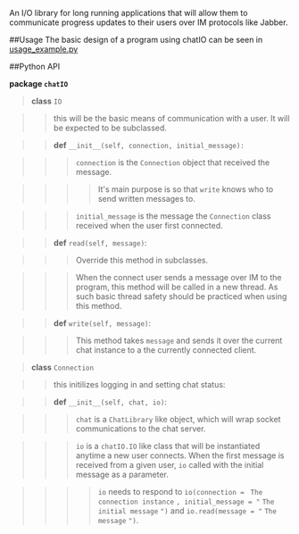 An I/O library for long running applications that will allow them to communicate progress updates to their users over IM protocols like Jabber.


##Usage
The basic design of a program using chatIO can be seen in [usage_example.py](https://github.com/Sheyne/chatIO/blob/master/usage_example.py)	
		

##Python API

**package `chatIO`**



> **class** `IO` 

> > this will be the basic means of communication with a user. It will be expected to be subclassed.

> > **def** `__init__(self, connection, initial_message):`


> > > `connection` is the `Connection` object that received the message.

> > > > It's main purpose is so that `write` knows who to send written messages to.

> > > `initial_message` is the message the `Connection` class received when the user first connected.

> > **def** `read(self, message)`:

> > > Override this method in subclasses.

> > > When the connect user sends a message over IM to the program, this method will be called in a new thread. As such basic thread safety should be practiced when using this method. 

> > **def** `write(self, message)`:

> > > This method takes `message` and sends it over the current chat instance to a the currently connected client.



> **class** `Connection`

> > this initilizes logging in and setting chat status:

> > **def** `__init__(self, chat, io)`:

> > > `chat` is a `ChatLibrary` like object, which will wrap socket communications to the chat server.

> > > `io` is a `chatIO.IO` like class that will be instantiated anytime a new user connects.
> > > When the first message is received from a given user, `io` called with the initial message as a parameter.

> > > > `io` needs to respond to `io(connection = ` `The connection instance` `, initial_message = "` `The initial message` `")` and `io.read(message = "` `The message` `")`.
